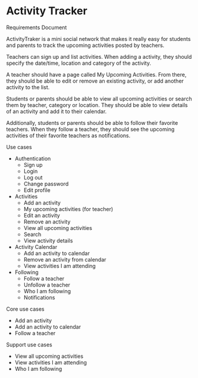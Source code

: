 # Activity Tracker
Requirements Document

ActivityTraker is a mini social network that makes it really easy for students and parents to track the upcoming activities posted by teachers.

Teachers can sign up and list activities. When adding a activity, they should specify the date/time, location and category of the activity.

A teacher should have a page called My Upcoming Activities. From there, they should be able to edit or remove an existing activity, or add another activity to the list.

Students or parents should be able to view all upcoming activities or search them by teacher, category or location. They should be able to view details of an activity and add it to their calendar.

Additionally, students or parents should be able to follow their favorite teachers. When they follow a teacher, they should see the upcoming activities of their favorite teachers as notifications.

Use cases
* Authentication
	* Sign up
	* Login
	* Log out
	* Change password
	* Edit profile
* Activities
	* Add an activity
	* My upcoming activities (for teacher)
	* Edit an activity
	* Remove an activity
	* View all upcoming activities
	* Search
	* View activity details
* Activity Calendar
	* Add an activity to calendar
	* Remove an activity from calendar
	* View activities I am attending
* Following
	* Follow a teacher
	* Unfollow a teacher
	* Who I am following
	* Notifications

Core use cases
* Add an activity
* Add an activity to calendar
* Follow a teacher

Support use cases
* View all upcoming activities
* View activities I am attending
* Who I am following


